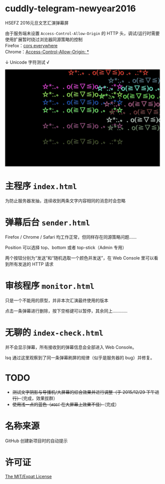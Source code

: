 # cuddly-telegram-newyear2016

HSEFZ 2016元旦文艺汇演弹幕屏

由于服务端未设置 `Access-Control-Allow-Origin` 的 HTTP 头，调试/运行时需要使用扩展暂时绕过浏览器同源策略的控制  
Firefox：[cors everywhere](https://addons.mozilla.org/zh-CN/firefox/addon/cors-everywhere/)  
Chrome：[Access-Control-Allow-Origin: *](https://chrome.google.com/webstore/detail/allow-control-allow-origi/nlfbmbojpeacfghkpbjhddihlkkiljbi)

↓ Unicode 字符测试 √

![Screenshot](screenshot.png)

主程序 `index.html`
===================

为防止服务器发抽，连续收到两条文字内容相同的消息时会忽略

弹幕后台 `sender.html`
=====================

Firefox / Chrome / Safari 均工作正常，但同样存在同源策略问题……

Position 可以选择 top、bottom 或者 top-stick（Admin 专用）

两个按钮分别为“发送”和“随机选取一个颜色并发送”，在 Web Console 里可以看到所有发送的 HTTP 请求

审核程序 `monitor.html`
=======================

只是一个不能用的原型，并非本次汇演最终使用的版本

点击一条弹幕进行删除，按下空格键可以暂停，其余同上…………

无聊的 `index-check.html`
=========================

并不会显示弹幕，所有接收到的弹幕信息会全部进入 Web Console。

lsq 通过这里观察到了同一条弹幕刷屏的规律（似乎是服务器的 bug）并修复。

TODO
====

* ~~测试文字阴影与导播机/大屏幕的综合效果并进行调整（于 2015/12/29 下午进行）~~（完成，效果拔群）
* ~~使用浅一点的蓝色（`#00f` 在大屏幕上效果不佳）~~（完成）

名称来源
========

GitHub 创建新项目时的自动提示

许可证
======

[The MIT/Expat License](LICENSE)
